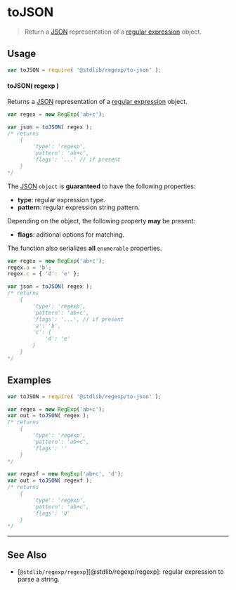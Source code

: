 <!--

@license Apache-2.0

Copyright (c) 2022 The Stdlib Authors.

Licensed under the Apache License, Version 2.0 (the "License");
you may not use this file except in compliance with the License.
You may obtain a copy of the License at

   http://www.apache.org/licenses/LICENSE-2.0

Unless required by applicable law or agreed to in writing, software
distributed under the License is distributed on an "AS IS" BASIS,
WITHOUT WARRANTIES OR CONDITIONS OF ANY KIND, either express or implied.
See the License for the specific language governing permissions and
limitations under the License.

-->

# toJSON

> Return a [JSON][json] representation of a [regular expression][regexp] object.

<!-- Section to include introductory text. Make sure to keep an empty line after the intro `section` element and another before the `/section` close. -->

<section class="intro">

</section>

<!-- /.intro -->

<!-- Package usage documentation. -->

<section class="usage">

## Usage

```javascript
var toJSON = require( '@stdlib/regexp/to-json' );
```

#### toJSON( regexp )

Returns a [JSON][json] representation of a [regular expression][regexp] object.

```javascript
var regex = new RegExp('ab+c');

var json = toJSON( regex );
/* returns
    {
        'type': 'regexp',
        'pattern': 'ab+c',
        'flags': '...' // if present
    }
*/
```

The [JSON][json] `object` is **guaranteed** to have the following properties:

-   **type**: regular expression type.
-   **pattern**: regular expression string pattern.

Depending on the object, the following property **may** be present:

-   **flags**: aditional options for matching.

The function also serializes **all** `enumerable` properties.

<!-- eslint-disable object-curly-newline -->

```javascript
var regex = new RegExp('ab+c');
regex.a = 'b';
regex.c = { 'd': 'e' };

var json = toJSON( regex );
/* returns
    {
        'type': 'regexp',
        'pattern': 'ab+c',
        'flags': '...', // if present
        'a': 'b',
        'c': {
            'd': 'e'
        }
    }
*/
```

</section>

<!-- /.usage -->

<!-- Package usage examples. -->

<section class="examples">

## Examples

<!-- eslint no-undef: "regexp" -->

```javascript
var toJSON = require( '@stdlib/regexp/to-json' );

var regex = new RegExp('ab+c');
var out = toJSON( regex );
/* returns
    {
        'type': 'regexp',
        'pattern': 'ab+c',
        'flags': ''
    }
*/

var regexf = new RegExp('ab+c', 'd');
var out = toJSON( regexf );
/* returns
    {
        'type': 'regexp',
        'pattern': 'ab+c',
        'flags': 'd'
    }
*/
```

</section>

<!-- /.examples -->

<!-- Section to include cited references. If references are included, add a horizontal rule *before* the section. Make sure to keep an empty line after the `section` element and another before the `/section` close. -->

<section class="references">

</section>

<!-- /.references -->

<!-- Section for related `stdlib` packages. Do not manually edit this section, as it is automatically populated. -->

<section class="related">

* * *

## See Also

-   <span class="package-name">[`@stdlib/regexp/regexp`][@stdlib/regexp/regexp]</span><span class="delimiter">: </span><span class="description">regular expression to parse a string.</span>

</section>

<!-- /.related -->

<!-- Section for all links. Make sure to keep an empty line after the `section` element and another before the `/section` close. -->

<section class="links">

[json]: http://www.json.org/

[regexp]: https://developer.mozilla.org/en-US/docs/Web/JavaScript/Guide/Regular_Expressions

<!-- <related-links> -->

[@stdlib/error/reviver]: https://github.com/stdlib-js/stdlib/tree/develop/lib/node_modules/%40stdlib/error/reviver

<!-- </related-links> -->

</section>

<!-- /.links -->

